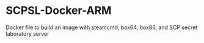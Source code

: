 # SCPSL-Docker-ARM
Docker file to build an image with steamcmd, box64, box86, and SCP secret laboratory server
